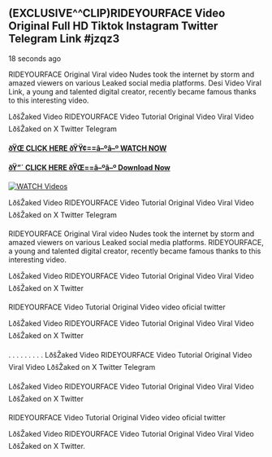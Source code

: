 ## (EXCLUSIVE^^CLIP)RIDEYOURFACE Video Original Full HD Tiktok Instagram Twitter Telegram Link #jzqz3

18 seconds ago

RIDEYOURFACE Original Viral video Nudes took the internet by storm and amazed viewers on various Leaked social media platforms. Desi Video Viral Link, a young and talented digital creator, recently became famous thanks to this interesting video.

LðšŽaked Video RIDEYOURFACE Video Tutorial Original Video Viral Video LðšŽaked on X Twitter Telegram

**[ðŸŒ CLICK HERE ðŸŸ¢==â–ºâ–º WATCH NOW](https://clips-mediaa.blogspot.com/2025/02/video-viral-download.html)**

**[ðŸ”´ CLICK HERE ðŸŒ==â–ºâ–º Download Now](https://clips-mediaa.blogspot.com/2025/02/video-viral-download.html)**

[![WATCH Videos](https://i.imgur.com/dJHk4Zq.gif)](https://clips-mediaa.blogspot.com/2025/02/video-viral-download.html)

LðšŽaked Video RIDEYOURFACE Video Tutorial Original Video Viral Video LðšŽaked on X Twitter Telegram

RIDEYOURFACE Original Viral video Nudes took the internet by storm and amazed viewers on various Leaked social media platforms. RIDEYOURFACE, a young and talented digital creator, recently became famous thanks to this interesting video.

LðšŽaked Video RIDEYOURFACE Video Tutorial Original Video Viral Video LðšŽaked on X Twitter

RIDEYOURFACE Video Tutorial Original Video video oficial twitter

LðšŽaked Video RIDEYOURFACE Video Tutorial Original Video Viral Video LðšŽaked on X Twitter

. . . . . . . . . LðšŽaked Video RIDEYOURFACE Video Tutorial Original Video Viral Video LðšŽaked on X Twitter Telegram

LðšŽaked Video RIDEYOURFACE Video Tutorial Original Video Viral Video LðšŽaked on X Twitter

RIDEYOURFACE Video Tutorial Original Video video oficial twitter

LðšŽaked Video RIDEYOURFACE Video Tutorial Original Video Viral Video LðšŽaked on X Twitter.